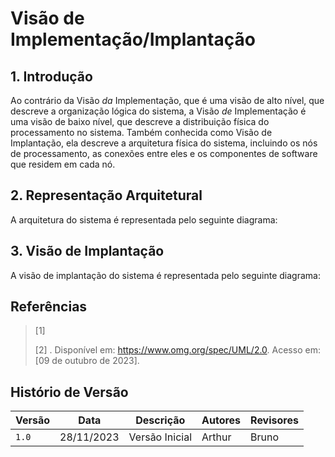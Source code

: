 # Visão de Implementação/Implantação

## 1. Introdução

Ao contrário da Visão _da_ Implementação, que é uma visão de alto nível, que descreve a organização lógica do sistema, a Visão _de_ Implementação é uma visão de baixo nível, que descreve a distribuição física do processamento no sistema. Também conhecida como Visão de Implantação, ela descreve a arquitetura física do sistema, incluindo os nós de processamento, as conexões entre eles e os componentes de software que residem em cada nó.

## 2. Representação Arquitetural

A arquitetura do sistema é representada pelo seguinte diagrama:

<!-- Colocar diagrama aqui -->

## 3. Visão de Implantação

A visão de implantação do sistema é representada pelo seguinte diagrama:

<!-- Colocar diagrama aqui -->

## Referências

> [1] 
>
> [2] . Disponível em: https://www.omg.org/spec/UML/2.0. Acesso em: [09 de outubro de 2023].

## Histório de Versão

| Versão | Data       | Descrição      | Autores | Revisores |
| ------ | ---------- | -------------- | ------- | --------- |
| `1.0`  | 28/11/2023 | Versão Inicial | Arthur  | Bruno     |